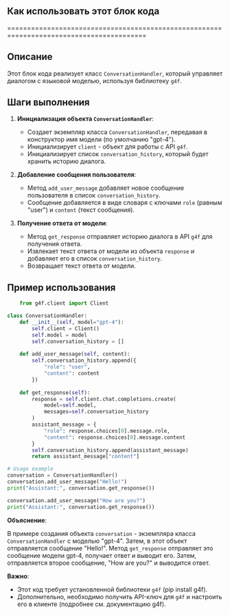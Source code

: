 ## Как использовать этот блок кода
=========================================================================================

Описание
-------------------------
Этот блок кода реализует класс `ConversationHandler`, который управляет диалогом с языковой моделью, используя библиотеку `g4f`. 

Шаги выполнения
-------------------------
1. **Инициализация объекта `ConversationHandler`**: 
   - Создает экземпляр класса `ConversationHandler`, передавая в конструктор имя модели (по умолчанию "gpt-4").
   - Инициализирует `client` - объект для работы с API `g4f`.
   - Инициализирует список `conversation_history`, который будет хранить историю диалога.

2. **Добавление сообщения пользователя**:
   - Метод `add_user_message` добавляет новое сообщение пользователя в список `conversation_history`.
   - Сообщение добавляется в виде словаря с ключами `role` (равным "user") и `content` (текст сообщения).

3. **Получение ответа от модели**:
   - Метод `get_response` отправляет историю диалога в API `g4f` для получения ответа.
   - Извлекает текст ответа от модели из объекта `response` и добавляет его в список `conversation_history`.
   - Возвращает текст ответа от модели.

Пример использования
-------------------------

```python
    from g4f.client import Client

class ConversationHandler:
    def __init__(self, model="gpt-4"):
        self.client = Client()
        self.model = model
        self.conversation_history = []
        
    def add_user_message(self, content):
        self.conversation_history.append({
            "role": "user",
            "content": content
        })
        
    def get_response(self):
        response = self.client.chat.completions.create(
            model=self.model,
            messages=self.conversation_history
        )
        assistant_message = {
            "role": response.choices[0].message.role,
            "content": response.choices[0].message.content
        }
        self.conversation_history.append(assistant_message)
        return assistant_message["content"]

# Usage example
conversation = ConversationHandler()
conversation.add_user_message("Hello!")
print("Assistant:", conversation.get_response())

conversation.add_user_message("How are you?")
print("Assistant:", conversation.get_response())

```

**Объяснение**:

В примере создания объекта `conversation` - экземпляра класса `ConversationHandler` с моделью "gpt-4".
Затем, в этот объект отправляется сообщение "Hello!". 
Метод `get_response` отправляет это сообщение модели gpt-4, получает ответ и выводит его.
Затем, отправляется второе сообщение, "How are you?" и выводится ответ. 

**Важно**:

- Этот код требует установленной библиотеки `g4f` (pip install g4f).
- Дополнительно, необходимо получить API-ключ для `g4f` и настроить его в клиенте (подробнее см. документацию g4f).